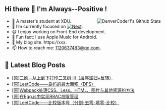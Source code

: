 ## Hi there 👋 I'm Always--Positive !
<div>
  <img alt="DenverCoder1's Github Stats" src="https://denvercoder1-github-readme-stats.vercel.app/api?username=qq1120637483&show_icons=true&count_private=true&theme=react&hide_border=true&hide_title=true&bg_color=1F222E&title_color=F85D7F&icon_color=F8D866" align= "right" />

- 🎒 A master's student at XDU. 
- 🔬 I’m currently focused on [![Next](https://img.shields.io/badge/-Next-brightgreen)](https://). 
- 😋 I enjoy working on Front-End development.
- 🎵 Fun fact: I use Apple Music for Android.
- 📝 My blog site: https://xxx.
- 📫 How to reach me:  1120637483@qq.com.
</div>  


## 📕 Latest Blog Posts

<!-- BLOG-POST-LIST:START -->
- [[原]二刷--从上到下打印二叉树 III（层序递归+反转）](https://blog.csdn.net/sinat_41696687/article/details/121442574)
- [[原]LeetCode——岛屿的最大面积（DFS）](https://blog.csdn.net/sinat_41696687/article/details/121414088)
- [[原]Webpack处理CSS、Less、HTML、图片与其他资源的方法](https://blog.csdn.net/sinat_41696687/article/details/121392826)
- [[原]在Egg.js中实现RBAC权限管理](https://blog.csdn.net/sinat_41696687/article/details/121369875)
- [[原]LeetCode——比较版本号（分割-去零-填零-比较）](https://blog.csdn.net/sinat_41696687/article/details/121347800)
<!-- BLOG-POST-LIST:END -->









